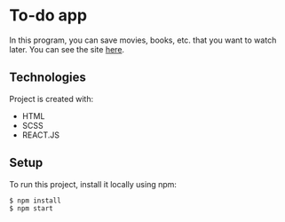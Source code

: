 # To-do app
In this program, you can save movies, books, etc. that you want to watch later. You can see the site [here](https://tetiananosenko.github.io/to-do-list/).
## Technologies
Project is created with:
* HTML
* SCSS
* REACT.JS
 ## Setup
To run this project, install it locally using npm:

```
$ npm install
$ npm start
```
